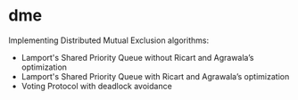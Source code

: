 # dme
 Implementing Distributed Mutual Exclusion algorithms: 
 - Lamport's Shared Priority Queue without Ricart and Agrawala’s optimization
 - Lamport's Shared Priority Queue with Ricart and Agrawala’s optimization
 - Voting Protocol with deadlock avoidance
